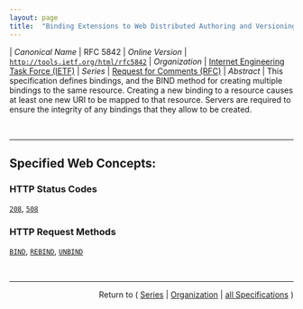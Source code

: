 ```yaml
---
layout: page
title:  "Binding Extensions to Web Distributed Authoring and Versioning (WebDAV)"
---
```


| *Canonical Name* | RFC 5842
| *Online Version* | [`http://tools.ietf.org/html/rfc5842`](http://tools.ietf.org/html/rfc5842)
| *Organization* | [Internet Engineering Task Force (IETF)](..  "List of specification series by this organization")
| *Series* | [Request for Comments (RFC)](.  "List of specifications in this series")
| *Abstract* | This specification defines bindings, and the BIND method for creating multiple bindings to the same resource. Creating a new binding to a resource causes at least one new URI to be mapped to that resource. Servers are required to ensure the integrity of any bindings that they allow to be created.

<br/>
<hr/>

## Specified Web Concepts:

### HTTP Status Codes

[`208`](/concepts/http-status-code/208 "The 208 (Already Reported) status code can be used inside a DAV: propstat response element to avoid enumerating the internal members of multiple bindings to the same collection repeatedly. For each binding to a collection inside the request's scope, only one will be reported with a 200 status, while subsequent DAV:response elements for all other bindings will use the 208 status, and no DAV:response elements for their descendants are included."), [`508`](/concepts/http-status-code/508 "The 508 (Loop Detected) status code indicates that the server terminated an operation because it encountered an infinite loop while processing a request with &#34;Depth: infinity&#34;. This status indicates that the entire operation failed.")

### HTTP Request Methods

[`BIND`](/concepts/http-method/BIND "The BIND method modifies the collection identified by the Request-URI, by adding a new binding from the segment specified in the BIND body to the resource identified in the BIND body."), [`REBIND`](/concepts/http-method/REBIND "The REBIND method removes a binding to a resource from a collection, and adds a binding to that resource into the collection identified by the Request-URI. The request body specifies the binding to be added (segment) and the old binding to be removed (href). It is effectively an atomic form of a MOVE request, and MUST be treated the same way as MOVE for the purpose of determining access permissions."), [`UNBIND`](/concepts/http-method/UNBIND "The UNBIND method modifies the collection identified by the Request-URI by removing the binding identified by the segment specified in the UNBIND body.")



<br/>
<hr/>

<p style="text-align: right">Return to ( <a href="./">Series</a> | <a href="../">Organization</a> | <a href="../../">all Specifications</a> )</p>